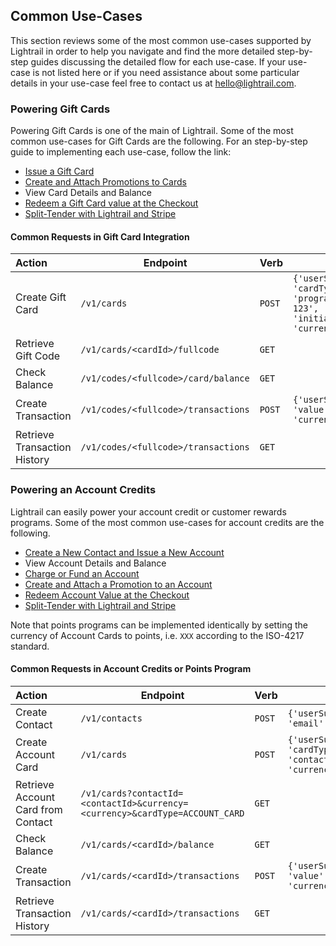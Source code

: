 <a name="use-cases-anchor"></a>
## Common Use-Cases
This section reviews some of the most common use-cases supported by Lightrail in order to help you navigate and find the more detailed step-by-step guides discussing the detailed flow for each use-case. If your use-case is not listed here or if you need assistance about some particular details in your use-case feel free to contact us at hello@lightrail.com.

### Powering Gift Cards

Powering Gift Cards is one of the main of Lightrail. Some of the most common use-cases for Gift Cards are the following. For an step-by-step guide to implementing each use-case, follow the link: 

- [Issue a Gift Card](https://github.com/Giftbit/Lightrail-API-Docs/blob/master/use-cases/gift-card.md)
- [Create and Attach Promotions to Cards](https://github.com/Giftbit/Lightrail-API-Docs/blob/master/use-cases/promotions.md)
- View Card Details and Balance
- [Redeem a Gift Card value at the Checkout](https://github.com/Giftbit/Lightrail-API-Docs/blob/master/use-cases/giftcode-checkout.md) 
- [Split-Tender with Lightrail and Stripe](https://github.com/Giftbit/Lightrail-API-Docs/blob/master/use-cases/stripe-split.md)

#### Common Requests in Gift Card Integration

| Action                       | Endpoint                            | Verb   | Body                                     |
| :--------------------------- | ----------------------------------- | ------ | ---------------------------------------- |
| Create Gift Card             | `/v1/cards`                         | `POST` | `{'userSuppliedId':'gc1', 'cardType':'GIFT_CARD', 'programId':'program-123', 'initialValue':500, 'currency':'USD'}` |
| Retrieve Gift Code           | `/v1/cards/<cardId>/fullcode`       | `GET`  |                                          |
| Check Balance                | `/v1/codes/<fullcode>/card/balance` | `GET`  |                                          |
| Create Transaction           | `/v1/codes/<fullcode>/transactions` | `POST` | `{'userSuppliedId':'tx1', 'value':-10, 'currency':'USD'}` |
| Retrieve Transaction History | `/v1/codes/<fullcode>/transactions` | `GET`  |                                          |

<a name="use-cases-account-credits-anchor"></a>

### Powering an Account Credits

Lightrail can easily power your account credit or customer rewards programs. Some of the most common use-cases for account credits are the following. 

- [Create a New Contact and Issue a New Account](https://github.com/Giftbit/Lightrail-API-Docs/blob/master/use-cases/account-credits.md)
- View Account Details and Balance
- [Charge or Fund an Account](https://github.com/Giftbit/Lightrail-API-Docs/blob/master/use-cases/account-credits.md)
- [Create and Attach a Promotion to an Account](https://github.com/Giftbit/Lightrail-API-Docs/blob/master/use-cases/promotions.md) 
- [Redeem Account Value at the Checkout](https://github.com/Giftbit/Lightrail-API-Docs/blob/master/use-cases/giftcode-checkout.md)
- [Split-Tender with Lightrail and Stripe](https://github.com/Giftbit/Lightrail-API-Docs/blob/master/use-cases/stripe-split.md)

Note that points programs can be implemented identically by setting the currency of Account Cards to points, i.e. `XXX` according to the ISO-4217 standard. 

#### Common Requests in Account Credits or Points Program

| Action                             | Endpoint                                 | Verb   | Body                                     |
| :--------------------------------- | ---------------------------------------- | ------ | ---------------------------------------- |
| Create Contact                     | `/v1/contacts`                           | `POST` | `{'userSuppliedId':'ct1', 'email':'name@example.com'}` |
| Create Account Card                | `/v1/cards`                              | `POST` | `{'userSuppliedId':'ac1', 'cardType':'ACCOUNT_CARD', 'contactId':'contact-123', 'currency':'XXX'}` |
| Retrieve Account Card from Contact | `/v1/cards?contactId=<contactId>&currency=<currency>&cardType=ACCOUNT_CARD` | `GET`  |                                          |
| Check Balance                      | `/v1/cards/<cardId>/balance`             | `GET`  |                                          |
| Create Transaction                 | `/v1/cards/<cardId>/transactions`        | `POST` | `{'userSuppliedId':'tx1', 'value':-10, 'currency':'XXX'}` |
| Retrieve Transaction History       | `/v1/cards/<cardId>/transactions`        | `GET`  |                                          |
